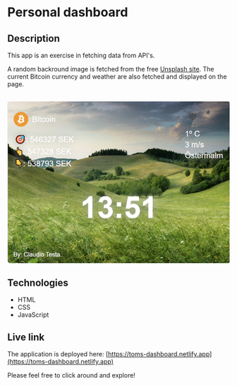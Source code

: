 # Personal dashboard

## Description
This app is an exercise in fetching data from API's. 

A random backround image is fetched from the free [Unsplash site](https://unsplash.com/).
The current Bitcoin currency and weather are also fetched and displayed on the page.

<br/>
<img src="dashboard.png" alt="Screenshot of website." width="600px"/>

## Technologies
- HTML
- CSS
- JavaScript

## Live link
The application is deployed here:
[https://toms-dashboard.netlify.app](https://toms-dashboard.netlify.app)

Please feel free to click around and explore!
